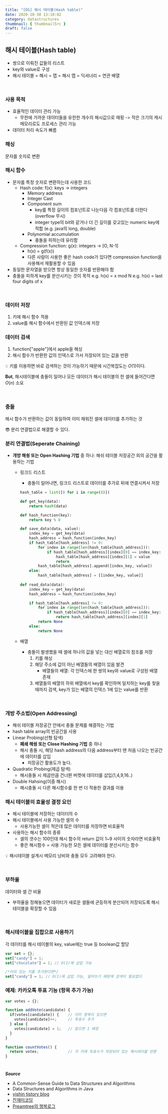```yaml
---
title: "[DS] 해시 테이블(Hash table)"
date: 2020-10-30 13:10:82
category: datastructures
thumbnail: { thumbnailSrc }
draft: false
---
```

## 해시 테이블(Hash table)

- 쌍으로 이뤄진 값들의 리스트
- key와 value로 구성
- 해시 테이블 = 해시 = 맵 = 해시 맵 = 딕셔너리 = 연관 배열
<br/>

### 사용 목적
- 효율적인 데이터 관리 가능
  - 무한에 가까운 데이터들을 유한한 개수의 해시값으로 매핑 -> 작은 크기의 캐시 메모리로도 프로세스 관리 가능 
- 데이터 처리 속도가 빠름 

### 해싱

문자를 숫자로 변환
<br/>

### 해시 함수

- 문자를 특정 숫자로 변환하는데 사용한 코드
  - Hash code: f(x): keys -> integers
    - Memory address
    - Integer Cast
    - Component sum
      - key를 특정 길이의 컴포넌트로 나눈다음 각 컴포넌트를 더한다 (overflow 무시)
      - integer type의 bit와 같거나 더 긴 길이를 갖고있는 numeric key에 적합 (e.g. java의 long, double)
    - Polynomial accumulation
      - 충돌을 피하는데 유리함 
  - Compression function: g(x): integers -> [O, N-1]
    - h(x) = g(f(x))
    - 다른 사람이 사용한 좋은 hash code가 있다면 compression function을 사용해서 재활용할 수 있음
- 동일한 문자열을 받으면 항상 동일한 숫자를 반환해야 함
- 충돌을 피하게 key를 분산시키는 것이 목적 
e.g. h(x) = x mod N
e.g. h(x) = last four digits of x



<br/>

### 데이터 저장

1. 키에 해시 함수 적용
2. value를 해시 함수에서 반환된 값 인덱스에 저장


### 데이터 검색

1. function["apple"]에서 apple을 해싱
2. 해시 함수가 반환한 값의 인덱스로 가서 저장되어 있는 값을 반환

💡 키를 이용하면 바로 검색하는 것이 가능하기 때문에 시간복잡도는 $O(1)$이다.

**But**, 해시테이블에 충돌이 일어나 모든 데이터가 해시 테이블의 한 셀에 들어간다면 $O(n)$ 소요

<br/>

### 충돌

해시 함수가 반환하는 값이 동일하여 이미 채워진 셀에 데이터를 추가하는 것

😎 분리 연결법으로 해결할 수 있다.


### 분리 연결법(Seperate Chaining)

- **개방 해슁 또는 Open Hashing 기법** 중 하나: 해쉬 테이블 저장공간 외의 공간을 활용하는 기법
  - 링크드 리스트
    - 충돌이 일어나면, 링크드 리스트로 데이터를 추가로 뒤에 연결시켜서 저장
    ```python
    hash_table = list([0 for i in range(8)])

    def get_key(data):
        return hash(data)

    def hash_function(key):
        return key % 8

    def save_data(data, value):
        index_key = get_key(data)
        hash_address = hash_function(index_key)
        if hash_table[hash_address] != 0:
            for index in range(len(hash_table[hash_address])):
                if hash_table[hash_address][index][0] == index_key:
                    hash_table[hash_address][index][1] = value
                    return
            hash_table[hash_address].append([index_key, value])
        else:
            hash_table[hash_address] = [[index_key, value]]
        
    def read_data(data):
        index_key = get_key(data)
        hash_address = hash_function(index_key)

        if hash_table[hash_address] != 0:
            for index in range(len(hash_table[hash_address])):
                if hash_table[hash_address][index][0] == index_key:
                    return hash_table[hash_address][index][1]
            return None
        else:
            return None
    ```

  - 배열
    - 충돌이 발생했을 때 셀에 하나의 값을 넣는 대신 배열로의 참조를 저장 
      1. 키를 해싱
      2. 해당 주소에 값이 아닌 배열들의 배열이 있음 발견
            - 배열들의 배열:  각 인덱스에 한 쌍의 key와 value로 구성된 배열 존재
      3. 배열들의 배열의 하위 배열에서 key를 확인하며 일치하는 key를 찾을 때까지 검색, key가 있는 배열의 인덱스 1에 있는 value를 반환

<br/>

### 개방 주소법(Open Addressing)
- 해쉬 테이블 저장공간 안에서 충돌 문제를 해결하는 기법
- hash table array의 빈공간을 사용 
- Linear Probing(선형 탐색)
  - **폐쇄 해슁 또는 Close Hashing 기법** 중 하나 
  - 해시 충돌 시, 해당 hash address의 다음 address부터 맨 처음 나오는 빈공간에 데이터를 삽입 
    - 저장공간 활용도가 높다. 
- Quadratic Probing(제곱 탐색)
  - 해시충돌 시 제곱만큼 건너뛴 버켓에 데이터를 삽입(1,4,9,16..)
- Double Hahsing(이중 해시)
  - 해시충돌 시 다른 해시함수를 한 번 더 적용한 결과를 이용

### 해시 테이블의 효율성 결정 요인

- 해시 테이블에 저장하는 데이터의 수
- 해시 테이블에서 사용 가능한 셀의 수
    - 사용가능한 셀이 적은데 많은 데이터를 저장하면 비효율적
- 사용하는 해시 함수의 종류
    - 셀의 갯수는 100인데 해시 함수의 return 값이 1~9 사이의 숫자라면 비효율적
    - 좋은 해시함수 = 사용 가능한 모든 셀에 데이터를 분산시키는 함수

💡 해시테이블 설계시 메모리 낭비와 충돌 모두 고려해야 한다.

<br/>

### 부하율

데이터와 셀 간 비율

- 부하율을 정해놓으면 데이터가 새로운 셀들에 균등하게 분산되어 저장되도록 해시 테이블을 확장할 수 있음

<br/>

### 해시테이블을 집합으로 사용하기

각 데이터를 해시 테이블의 key, value에는 true 등 boolean값 할당

```jsx
var set = {};
set["candy"] = 1;
set["chocolate"] = 1; // O(1)에 삽입 가능

/*이미 있는 키를 추가한다면*/
set["candy"] = 1; // O(1)에 삽입 가능, 덮어쓰기 때문에 검색이 필요없다
```


### 예제: 카카오톡 투표 기능 (항목 추가 가능)

```jsx
var votes = {};

function addVote(candidate) {
  if(votes[candidate]) {    // 이미 항목이 있으면
    votes[candidate]++;     // 투표수 추가
  } else {
    votes[candidate] = 1;   // 없으면 1 배정
  }
}

function countVotes() {
  return votes;             // 각 키에 득표수가 저장되어 있는 해시테이블 반환
}
```
#

***Source***  
- A Common-Sense Guide to Data Structures and Algorithms
- Data Structures and Algorithms in Java
- [yjshin tistory blog](https://yjshin.tistory.com/entry/%EC%95%94%ED%98%B8%ED%95%99-%ED%95%B4%EC%8B%9C-%ED%95%A8%EC%88%98-%EC%9E%91%EC%84%B1-%EC%A4%91)
- [잔재미코딩](https://www.fun-coding.org/Chapter09-hashtable-live.html)
- [Preamtree의 행복로그](https://preamtree.tistory.com/20)